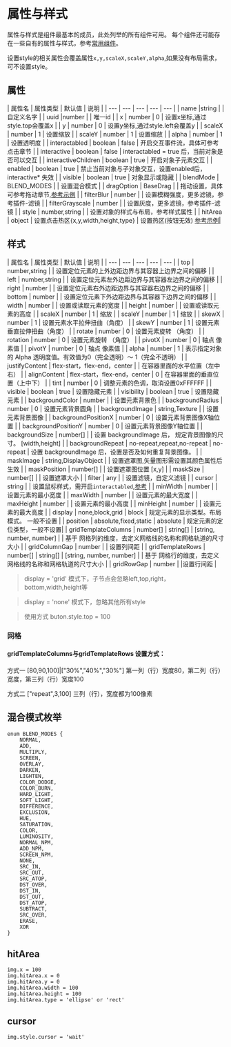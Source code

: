 # 属性与样式

属性与样式是组件最基本的成员，此处列举的所有组件可用。 每个组件还可能存在一些自有的属性与样式，参考[常用组件](/gui/label.html)。

设置style的相关属性会覆盖属性`x,y,scaleX,scaleY,alpha`,如果没有布局需求，可不设置style。

## 属性

| 属性名 | 属性类型 | 默认值 | 说明 |
| --- | --- | --- | --- | --- |
| name |string |  | 自定义名字 |
| uuid |number |  | 唯一id |
| x | number | 0 | 设置x坐标,通过style.top会覆盖x |
| y | number | 0 | 设置y坐标,通过style.left会覆盖y  |
| scaleX | number | 1 | 设置缩放 |
| scaleY | number | 1 | 设置缩放  |
| alpha | number | 1 | 设置透明度  |
| interactabled | boolean | false | 开启交互事件流，具体可参考点击章节 |
| interactive | boolean | false | interactabled = true 后，当前对象是否可以交互 |
| interactiveChildren | boolean | true | 开启对象子元素交互 |
| enabled | boolean | true | 禁止当前对象与子对象交互，设置enabled后，interactive* 失效 |
| visible | boolean | true | 对象显示或隐藏 |
| blendMode | BLEND_MODES |  | 设置混合模式 |
| dragOption | BaseDrag |  | 拖动设置，具体可参考拖动章节,[参考示例](/handbook/drag.html) |
| filterBlur | number |  | 设置模糊强度，更多滤镜，参考插件-滤镜 |
| filterGrayscale | number |  | 设置灰度，更多滤镜，参考插件-滤镜 |
| style | number,string |  | 设置对象的样式与布局，参考样式属性 |
| hitArea | object | 设置点击热区{x,y,width,height,type} | 设置热区(按钮无效) [参考示例](/handbook/style.html#hitarea)|

## 样式

| 属性名 | 属性类型 | 默认值 | 说明 |
| --- | --- | --- | --- | --- |
| top | number,string |  | 设置定位元素的上外边距边界与其容器上边界之间的偏移 |
| left | number,string |  | 设置定位元素左外边距边界与其容器左边界之间的偏移 |
| right | number |  | 设置定位元素右外边距边界与其容器右边界之间的偏移 |
| bottom | number |  | 设置定位元素下外边距边界与其容器下边界之间的偏移 |
| width | number |  | 设置或读取元素的宽度 |
| height | number |  | 设置或读取元素的高度 |
| scaleX | number | 1 | 缩放 |
| scaleY | number | 1 | 缩放 |
| skewX | number | 1 | 设置元素水平拉伸扭曲（角度） |
| skewY | number | 1 | 设置元素垂直拉伸扭曲（角度） |
| rotate | number | 0 | 设置元素旋转 （角度） |
| rotation | number | 0 | 设置元素旋转 （角度） |
| pivotX | number | 0 | 轴点 像素值 |
| pivotY | number | 0 | 轴点 像素值 |
| alpha | number | 1 | 表示指定对象的 Alpha 透明度值。有效值为0（完全透明）～ 1（完全不透明） |
| justifyContent | flex-start，flex-end，center |  |  在容器里面的水平位置（左中右） |
| alignContent | flex-start，flex-end，center | 0 | 在容器里面的垂直位置（上中下）  |
| tint | number | 0 | 调整元素的色调，取消设置0xFFFFFF |
| visible | boolean | true | 设置隐藏元素 |
| visibility | boolean | true |  设置隐藏元素 |
| backgroundColor | number |  | 设置元素背景色 |
| backgroundRadius | number | 0 | 设置元素背景圆角 |
| backgroundImage | string,Texture |  | 设置元素背景图像 |
| backgroundPositionX | number | 0 | 设置元素背景图像X轴位置 |
| backgroundPositionY | number | 0 | 设置元素背景图像Y轴位置 |
| backgroundSize | number[] |  | 设置 backgroundImage 后， 规定背景图像的尺寸。 [width,height] |
| backgroundRepeat |  no-repeat,repeat,no-repeat | no-repeat | 设置 backgroundImage 后，设置是否及如何重复背景图像。 |
| maskImage | string,DisplayObject |  | 设置遮罩图,矢量图形需设置其颜色属性后生效 |
| maskPosition | number[] |  | 设置遮罩图位置 [x,y] |
| maskSize | number[] |  | 设置遮罩大小 |
| filter |  any | | 设置滤镜，自定义滤镜 |
| cursor |  string | | 设置鼠标样式，需开启`interactabled`,[参考](https://developer.mozilla.org/zh-CN/docs/Web/CSS/cursor) |
| minWidth | number |  | 设置元素的最小宽度 |
| maxWidth | number |  | 设置元素的最大宽度 |
| maxHeight | number |  |  设置元素的最小高度 |
| minHeight | number |  | 设置元素的最大高度 |
| display | none,block,grid | block | 规定元素的显示类型。布局模式。 一般不设置 |
| position | absolute,fixed,static | absolute | 规定元素的定位类型，一般不设置|
| gridTemplateColumns | number[] | string[] | [string, number, number] |  | 基于 网格列的维度，去定义网格线的名称和网格轨道的尺寸大小 |
| gridColumnGap | number |  | 设置列间距  |
| gridTemplateRows | number[] | string[] | [string, number, number] |  | 基于 网格行的维度，去定义网格线的名称和网格轨道的尺寸大小  |
| gridRowGap | number |  |设置行间距 |

> display = 'grid' 模式下，子节点会忽略left,top,right，bottom,width,height等

> display = 'none' 模式下，忽略其他所有style

> 使用方式 buton.style.top = 100  

### 网格

#### gridTemplateColumns与gridTemplateRows 设置方式：

方式一 [80,90,100]|["30%","40%","30%"] 第一列（行）宽度80，第二列（行）宽度，第三列（行）宽度100

方式二 ["repeat",3,100] 三列（行），宽度都为100像素    

## 混合模式枚举

```
enum BLEND_MODES {
    NORMAL,
    ADD,
    MULTIPLY,
    SCREEN,
    OVERLAY,
    DARKEN,
    LIGHTEN,
    COLOR_DODGE,
    COLOR_BURN,
    HARD_LIGHT,
    SOFT_LIGHT,
    DIFFERENCE,
    EXCLUSION,
    HUE,
    SATURATION,
    COLOR,
    LUMINOSITY,
    NORMAL_NPM,
    ADD_NPM,
    SCREEN_NPM,
    NONE,
    SRC_IN,
    SRC_OUT,
    SRC_ATOP,
    DST_OVER,
    DST_IN,
    DST_OUT,
    DST_ATOP,
    SUBTRACT,
    SRC_OVER,
    ERASE,
    XOR
}
```

## hitArea

```  
img.x = 100  
img.hitArea.x = 0  
img.hitArea.y = 0  
img.hitArea.width = 100  
img.hitArea.height = 100  
img.hitArea.type = 'ellipse' or 'rect' 
```

## cursor

```
img.style.cursor = 'wait'
```